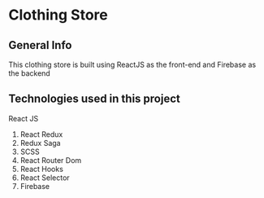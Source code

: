 # Clothing Store

## General Info
This clothing store is built using ReactJS as the front-end and Firebase as the backend

## Technologies used in this project
React JS
1. React Redux
2. Redux Saga
3. SCSS
4. React Router Dom
5. React Hooks
6. React Selector
7. Firebase
